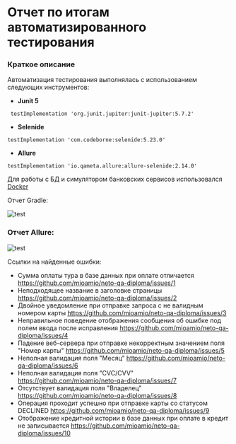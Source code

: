 # Отчет по итогам автоматизированного тестирования

### **Краткое описание**

Автоматизация тестирования выполнялась с использованием следующих инструментов:

* **Junit 5** 

```
 testImplementation 'org.junit.jupiter:junit-jupiter:5.7.2'
```

* **Selenide** 

```
testImplementation 'com.codeborne:selenide:5.23.0'
```

* **Allure** 

```
testImplementation 'io.qameta.allure:allure-selenide:2.14.0'
```

Для работы с БД и симулятором банковских сервисов использовался [Docker](https://www.docker.com/products/docker-desktop)

Отчет Gradle:


![test](https://user-images.githubusercontent.com/98706916/234461595-e7bf2017-6e5b-4cb6-9df8-dcb4e131e3c9.jpg)

### **Отчет Allure:**

![test](https://user-images.githubusercontent.com/98706916/234649592-486de968-533b-4807-bdad-b0f844cd08db.jpg)


Ссылки на найденные ошибки:

- Сумма оплаты тура в базе данных при оплате отличается https://github.com/mioamio/neto-qa-diploma/issues/1
- Неподходящее название в заголовке страницы https://github.com/mioamio/neto-qa-diploma/issues/2
- Двойное уведомление при отправке запроса с не валидным номером карты https://github.com/mioamio/neto-qa-diploma/issues/3
- Неправильное поведение отображения сообщения об ошибке под полем ввода после исправления https://github.com/mioamio/neto-qa-diploma/issues/4
- Падение веб-сервера при отправке некорректным значением поля "Номер карты" https://github.com/mioamio/neto-qa-diploma/issues/5
- Неполная валидация поля "Месяц" https://github.com/mioamio/neto-qa-diploma/issues/6
- Неполная валидация поля "CVC/CVV" https://github.com/mioamio/neto-qa-diploma/issues/7
- Отсутствует валидация поля "Владелец" https://github.com/mioamio/neto-qa-diploma/issues/8
- Операция проходит успешно при отправке карты со статусом DECLINED https://github.com/mioamio/neto-qa-diploma/issues/9
- Отображение кредитной истории в базе данных при оплате в кредит не записывается https://github.com/mioamio/neto-qa-diploma/issues/10

